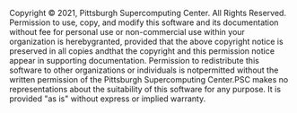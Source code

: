 Copyright © 2021, Pittsburgh Supercomputing Center. All Rights Reserved.
Permission to use, copy, and modify this software and its documentation without fee for personal use or non-commercial use within your organization is herebygranted, provided that the above copyright notice is preserved in all copies andthat the copyright and this permission notice appear in supporting documentation.
Permission to redistribute this software to other organizations or individuals is notpermitted without the written permission of the Pittsburgh Supercomputing Center.PSC makes no representations about the suitability of this software for any purpose.
It is provided "as is" without express or implied warranty.
